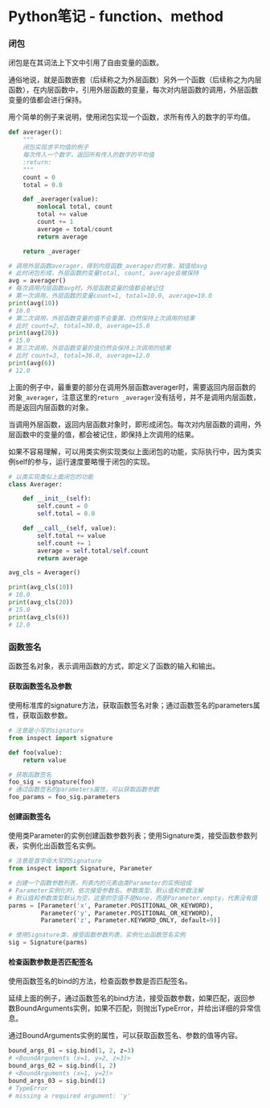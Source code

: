 # Python笔记 - function、method

### 闭包

闭包是在其词法上下文中引用了自由变量的函数。

通俗地说，就是函数嵌套（后续称之为外层函数）另外一个函数（后续称之为内层函数），在内层函数中，引用外层函数的变量，每次对内层函数的调用，外层函数变量的值都会进行保持。

用个简单的例子来说明，使用闭包实现一个函数，求所有传入的数字的平均值。

```python
def averager():
    """
    闭包实现求平均值的例子
    每次传入一个数字，返回所有传入的数字的平均值
    :return:
    """
    count = 0
    total = 0.0

    def _averager(value):
        nonlocal total, count
        total += value
        count += 1
        average = total/count
        return average

    return _averager

# 调用外层函数averager，得到内层函数_averager的对象，赋值给avg
# 此时闭包形成，外层函数的变量total, count, average会被保持
avg = averager()
# 每次调用内层函数avg时，外层函数变量的值都会被记住
# 第一次调用，外层函数的变量count=1, total=10.0, average=10.0
print(avg(10))
# 10.0
# 第二次调用，外层函数变量的值不会重置，仍然保持上次调用的结果
# 此时 count=2, total=30.0, average=15.0
print(avg(20))
# 15.0
# 第三次调用，外层函数变量的值仍然会保持上次调用的结果
# 此时 count=3, total=36.0, average=12.0
print(avg(6))
# 12.0
```

上面的例子中，最重要的部分在调用外层函数averager时，需要返回内层函数的对象`_averager`，注意这里的`return _averager`没有括号，并不是调用内层函数，而是返回内层函数的对象。

当调用外层函数，返回内层函数对象时，即形成闭包。每次对内层函数的调用，外层函数中的变量的值，都会被记住，即保持上次调用的结果。

如果不容易理解，可以用类实例实现类似上面闭包的功能，实际执行中，因为类实例self的参与，运行速度要略慢于闭包的实现。

```python
# 以类实现类似上面闭包的功能
class Averager:

    def __init__(self):
        self.count = 0
        self.total = 0.0

    def __call__(self, value):
        self.total += value
        self.count += 1
        average = self.total/self.count
        return average

avg_cls = Averager()

print(avg_cls(10))
# 10.0
print(avg_cls(20))
# 15.0
print(avg_cls(6))
# 12.0
```

### 函数签名

函数签名对象，表示调用函数的方式，即定义了函数的输入和输出。

#### 获取函数签名及参数

使用标准库的signature方法，获取函数签名对象；通过函数签名的parameters属性，获取函数参数。

```python
# 注意是小写的signature
from inspect import signature

def foo(value):
    return value

# 获取函数签名
foo_sig = signature(foo)
# 通过函数签名的parameters属性，可以获取函数参数
foo_params = foo_sig.parameters
```

#### 创建函数签名

使用类Parameter的实例创建函数参数列表；使用Signature类，接受函数参数列表，实例化出函数签名实例。

```Python
# 注意是首字母大写的Signature
from inspect import Signature, Parameter

# 创建一个函数参数列表，列表内的元素由类Parameter的实例组成
# Parameter实例化时，依次接受参数名、参数类型、默认值和参数注解
# 默认值和参数类型默认为空，这里的空值不是None，而是Parameter.empty，代表没有值
parms = [Parameter('x', Parameter.POSITIONAL_OR_KEYWORD),
         Parameter('y', Parameter.POSITIONAL_OR_KEYWORD),
         Parameter('z', Parameter.KEYWORD_ONLY, default=9)]

# 使用Signature类，接受函数参数列表，实例化出函数签名实例
sig = Signature(parms)
```

#### 检查函数参数是否匹配签名

使用函数签名的bind的方法，检查函数参数是否匹配签名。

延续上面的例子，通过函数签名的bind方法，接受函数参数，如果匹配，返回参数BoundArguments实例，如果不匹配，则抛出TypeError，并给出详细的异常信息。

通过BoundArguments实例的属性，可以获取函数签名、参数的值等内容。

```python
bound_args_01 = sig.bind(1, 2, z=3)
# <BoundArguments (x=1, y=2, z=3)>
bound_args_02 = sig.bind(1, 2)
# <BoundArguments (x=1, y=2)>
bound_args_03 = sig.bind(1)
# TypeError
# missing a required argument: 'y'
```




